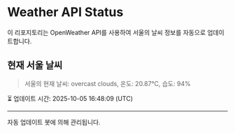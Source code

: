 
# Weather API Status

이 리포지토리는 OpenWeather API를 사용하여 서울의 날씨 정보를 자동으로 업데이트합니다.

## 현재 서울 날씨
> 서울의 현재 날씨: overcast clouds, 온도: 20.87°C, 습도: 94%

⏳ 업데이트 시간: 2025-10-05 16:48:09 (UTC)

---
자동 업데이트 봇에 의해 관리됩니다.
